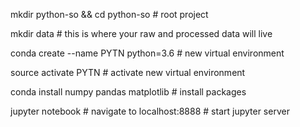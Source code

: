 mkdir python-so && cd python-so # root project

mkdir data # this is where your raw and processed data will live

conda create --name PYTN python=3.6 # new virtual environment

source activate PYTN # activate new virtual environment

conda install numpy pandas matplotlib # install packages

jupyter notebook # navigate to localhost:8888 # start jupyter server
